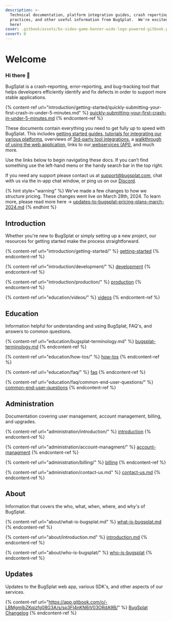 ```yaml
---
description: >-
  Technical documentation, platform integration guides, crash reporting best
  practices, and other useful information from BugSplat.  We're excited you're
  here!
cover: .gitbook/assets/bs-video-game-banner-wide-logo-powered-gitbook.png
coverY: 0
---
```


# Welcome

### **Hi there 👋**

BugSplat is a crash-reporting, error-reporting, and bug-tracking tool that helps developers efficiently identify and fix defects in order to support more stable applications.

{% content-ref url="introduction/getting-started/quickly-submitting-your-first-crash-in-under-5-minutes.md" %}
[quickly-submitting-your-first-crash-in-under-5-minutes.md](introduction/getting-started/quickly-submitting-your-first-crash-in-under-5-minutes.md)
{% endcontent-ref %}

These documents contain everything you need to get fully up to speed with BugSplat. This includes [getting started guides](introduction/getting-started/),[ tutorials for integrating our various platforms](introduction/getting-started/integrations/), overviews of [3rd-party tool integrations](introduction/development/integrating-with-tools/), a [walkthrough of using the web application](introduction/development/using-the-app.md), links to our[ webservices (API)](introduction/development/web-services/api/), and much more.

Use the links below to begin navigating these docs. If you can’t find something use the left-hand menu or the handy search bar in the top right.

If you need any support please contact us at [support@bugsplat.com](mailto:support@bugsplat.com), chat with us via the in-app chat window, or ping us on our [Discord](https://discord.gg/K4KjjRV5ve).

{% hint style="warning" %}
We've made a few changes to how we structure pricing.  These changes went live on March 28th, 2024.  To learn more, please read more here -> [updates-to-bugsplat-pricing-plans-march-2024.md](administration/billing/plans-upgrades-and-payments-faq/updates-to-bugsplat-pricing-plans-march-2024.md "mention")
{% endhint %}

## Introduction

Whether you're new to BugSplat or simply setting up a new project, our resources for getting started make the process straightforward.

{% content-ref url="introduction/getting-started/" %}
[getting-started](introduction/getting-started/)
{% endcontent-ref %}

{% content-ref url="introduction/development/" %}
[development](introduction/development/)
{% endcontent-ref %}

{% content-ref url="introduction/production/" %}
[production](introduction/production/)
{% endcontent-ref %}

{% content-ref url="education/videos/" %}
[videos](education/videos/)
{% endcontent-ref %}

## **Education**

Information helpful for understanding and using BugSplat, FAQ's, and answers to common questions.

{% content-ref url="education/bugsplat-terminology.md" %}
[bugsplat-terminology.md](education/bugsplat-terminology.md)
{% endcontent-ref %}

{% content-ref url="education/how-tos/" %}
[how-tos](education/how-tos/)
{% endcontent-ref %}

{% content-ref url="education/faq/" %}
[faq](education/faq/)
{% endcontent-ref %}

{% content-ref url="education/faq/common-end-user-questions/" %}
[common-end-user-questions](education/faq/common-end-user-questions/)
{% endcontent-ref %}

## Administration

Documentation covering user management, account management, billing, and upgrades.

{% content-ref url="administration/introduction/" %}
[introduction](administration/introduction/)
{% endcontent-ref %}

{% content-ref url="administration/account-managment/" %}
[account-managment](administration/account-managment/)
{% endcontent-ref %}

{% content-ref url="administration/billing/" %}
[billing](administration/billing/)
{% endcontent-ref %}

{% content-ref url="administration/contact-us.md" %}
[contact-us.md](administration/contact-us.md)
{% endcontent-ref %}

## About

Information that covers the who, what, when, where, and why's of BugSplat.

{% content-ref url="about/what-is-bugsplat.md" %}
[what-is-bugsplat.md](about/what-is-bugsplat.md)
{% endcontent-ref %}

{% content-ref url="about/introduction.md" %}
[introduction.md](about/introduction.md)
{% endcontent-ref %}

{% content-ref url="about/who-is-bugsplat/" %}
[who-is-bugsplat](about/who-is-bugsplat/)
{% endcontent-ref %}

## Updates

Updates to the BugSplat web app, various SDK's, and other aspects of our services.

{% content-ref url="https://app.gitbook.com/o/-LBMgmIbZKqjzfg08G3A/s/sp3FI4nKN6iV03ORdA9B/" %}
[BugSplat Changelog](https://app.gitbook.com/o/-LBMgmIbZKqjzfg08G3A/s/sp3FI4nKN6iV03ORdA9B/)
{% endcontent-ref %}
